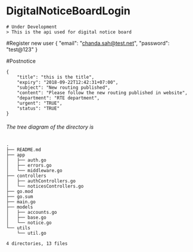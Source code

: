 
# DigitalNoticeBoardLogin
    # Under Development
    > This is the api used for digital notice board

#Register new user
{
    "email": "chanda.sah@test.net",
    "password": "test@123"
}

#Postnotice
```
{
    "title": "this is the title",
    "expiry": "2018-09-22T12:42:31+07:00",
    "subject": "New routing published",
    "content": "Please follow the new routing published in website",
    "department": "RTE department",
    "urgent": "TRUE",
    "status": "TRUE"
}
```

###### The tree diagram of the directory is
```
.
├── README.md
├── app
│   ├── auth.go
│   ├── errors.go
│   └── middleware.go
├── controllers
│   ├── authControllers.go
│   └── noticesControllers.go
├── go.mod
├── go.sum
├── main.go
├── models
│   ├── accounts.go
│   ├── base.go
│   └── notice.go
└── utils
    └── util.go

4 directories, 13 files
```